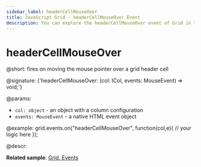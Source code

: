 ```yaml
---
sidebar_label: headerCellMouseOver
title: JavaScript Grid - headerCellMouseOver Event 
description: You can explore the headerCellMouseOver event of Grid in the documentation of the DHTMLX JavaScript UI library. Browse developer guides and API reference, try out code examples and live demos, and download a free 30-day evaluation version of DHTMLX Suite.
---
```


# headerCellMouseOver

@short: fires on moving the mouse pointer over a grid header cell

@signature: {'headerCellMouseOver: (col: ICol, events: MouseEvent) => void;'}

@params:
- `col: object` - an object with a column configuration
- `events: MouseEvent` - a native HTML event object

@example:
grid.events.on("headerCellMouseOver", function(col,e){
    // your logic here
});

@descr:

**Related sample**: [Grid. Events](https://snippet.dhtmlx.com/9zeyp4ds)
